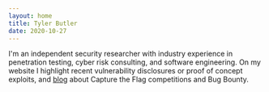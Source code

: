 ```yaml
---
layout: home
title: Tyler Butler
date: 2020-10-27
---
```


I'm an independent security researcher with industry experience in penetration testing, cyber risk consulting, and software engineering. On my website I highlight recent vulnerability disclosures or proof of concept exploits, and <a class="highlighted" href="/blog">blog</a> about Capture the Flag competitions and Bug Bounty.